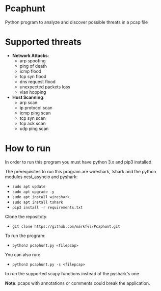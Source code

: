 # Pcaphunt
Python program to analyze and discover possible threats in a pcap file
# Supported threats
- **Network Attacks**:
  - arp spoofing
  - ping of death
  - icmp flood
  - tcp syn flood
  - dns request flood
  - unexpected packets loss
  - vlan hopping
- **Host Scanning**:
  - arp scan
  - ip protocol scan
  - icmp ping scan
  - tcp syn scan
  - tcp ack scan
  - udp ping scan
# How to run
In order to run this program you must have python 3.x and pip3 installed.

The prerequisites to run this program are wireshark, tshark and the python modules nest_asyncio and pyshark:

- `sudo apt update`
- `sudo apt upgrade -y`
- `sudo apt install wireshark`
- `sudo apt install tshark`
- `pip3 install -r requirements.txt`

Clone the repositoty:
- `git clone https://github.com/markfvl/Pcaphunt.git`

To run the program:
- `python3 pcaphunt.py <filepcap>`

You can also run:
- `python3 pcaphunt.py -s <filepcap>`

to run the supported scapy functions instead of the pyshark's one
  
**Note**: pcaps with annotations or comments could break the application.
